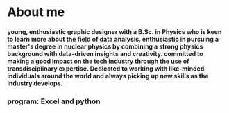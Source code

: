 # About me
#### young, enthusiastic graphic designer with a B.Sc. in Physics who is keen to learn more about the field of data analysis. enthusiastic in pursuing a master's degree in nuclear physics by combining a strong physics background with data-driven insights and creativity. committed to making a good impact on the tech industry through the use of transdisciplinary expertise. Dedicated to working with like-minded individuals around the world and always picking up new skills as the industry develops.
### program: Excel and python
